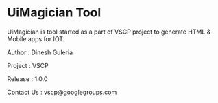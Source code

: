 UiMagician Tool
===============

UiMagician is tool started as a part of VSCP project to generate HTML &amp; Mobile apps for IOT.

Author  : Dinesh Guleria

Project : VSCP 

Release : 1.0.0

Contact Us : vscp@googlegroups.com 
